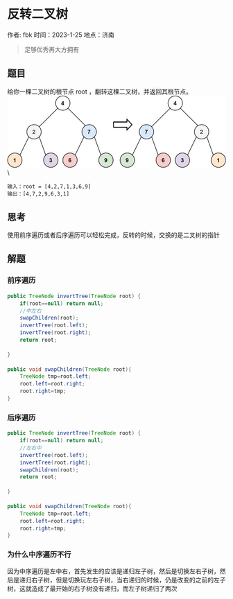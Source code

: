 # 反转二叉树

作者: fbk
时间：2023-1-25
地点：济南

> 足够优秀再大方拥有

## 题目
给你一棵二叉树的根节点 root ，翻转这棵二叉树，并返回其根节点。
![](../img/2023-1-25/%E7%BF%BB%E8%BD%AC%E7%A4%BA%E4%BE%8B.jpg)\
```
输入：root = [4,2,7,1,3,6,9]
输出：[4,7,2,9,6,3,1]
```
## 思考
使用前序遍历或者后序遍历可以轻松完成，反转的时候，交换的是二叉树的指针

## 解题
### 前序遍历
```java
public TreeNode invertTree(TreeNode root) {
    if(root==null) return null;
    //中左右
    swapChildren(root);
    invertTree(root.left);
    invertTree(root.right);
    return root;

}

public void swapChildren(TreeNode root){
    TreeNode tmp=root.left;
    root.left=root.right;
    root.right=tmp;
}
```
### 后序遍历
```java
public TreeNode invertTree(TreeNode root) {
    if(root==null) return null;
    //左右中
    invertTree(root.left);
    invertTree(root.right);
    swapChildren(root);
    return root;

}

public void swapChildren(TreeNode root){
    TreeNode tmp=root.left;
    root.left=root.right;
    root.right=tmp;
}
```
### 为什么中序遍历不行
因为中序遍历是左中右，首先发生的应该是递归左子树，然后是切换左右子树，然后是递归右子树，但是切换玩左右子树，当右递归的时候，仍是改变的之前的左子树，这就造成了最开始的右子树没有递归，而左子树递归了两次